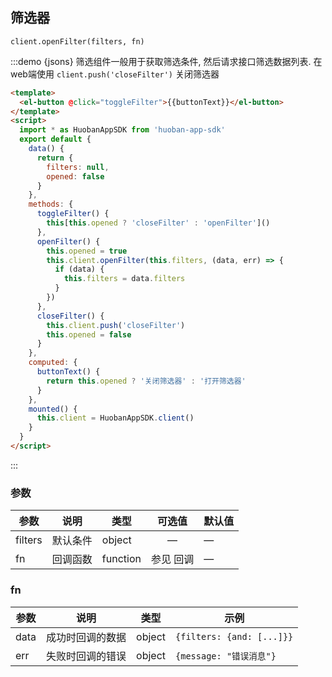 ## 筛选器
`client.openFilter(filters, fn)` [<i class="el-icon-document"></i>](https://github.com/huobanteam/app-sdk-js/blob/master/README_CN.md#clientopenfiltertable-filters-fn "API-openFilter")

:::demo {jsons} 筛选组件一般用于获取筛选条件, 然后请求接口筛选数据列表. 在web端使用 `client.push('closeFilter')` 关闭筛选器
```html
<template>
  <el-button @click="toggleFilter">{{buttonText}}</el-button>
</template>
<script>
  import * as HuobanAppSDK from 'huoban-app-sdk'
  export default {
    data() {
      return {
        filters: null,
        opened: false
      }
    },
    methods: {
      toggleFilter() {
        this[this.opened ? 'closeFilter' : 'openFilter']()
      },
      openFilter() {
        this.opened = true
        this.client.openFilter(this.filters, (data, err) => {
          if (data) {
            this.filters = data.filters
          }
        })
      },
      closeFilter() {
        this.client.push('closeFilter')
        this.opened = false
      }
    },
    computed: {
      buttonText() {
        return this.opened ? '关闭筛选器' : '打开筛选器'
      }
    },
    mounted() {
      this.client = HuobanAppSDK.client()
    }
  }
</script>
```
:::

### 参数
| 参数      | 说明     | 类型      | 可选值       | 默认值   |
|---------- |--------- |---------- |:------------:|-------- |
| filters   | 默认条件 | object    |   —         |    —     |
| fn        | 回调函数 | function  | 参见 <router-link to="/component/define#hui-diao">回调</router-link> |     —    |

### fn
| 参数      | 说明     | 类型      |  示例   |
|---------- |--------- |---------- |-------- |
| data      | 成功时回调的数据     | object   | `{filters: {and: [...]}}` |
| err       | 失败时回调的错误     | object   | `{message: "错误消息"}`   |

<script>
export default {
  props: {
    applicationId: Number,
    envData: Object,
    client: Object
  },
  data() {
    return {
      jsons: {
        command: ''
      },
      filters: null,
      opened: false
    }
  },
  computed: {
    buttonText() {
      return this.opened ? '关闭筛选器' : '打开筛选器'
    }
  },
  methods: {
    toggleFilter() {
      this[this.opened ? 'closeFilter' : 'openFilter']()
    },
    openFilter() {
      this.opened = true
      // this.$set(this.jsons, 'command', `client.openFilter(${JSON.stringify(this.filters, null, 2)}, callback)`)
      this.client.openFilter(this.envData.table, this.filters, (data, err) => {
        if (data) {
          this.filters = data.filters
          this.$set(this.jsons, '获取到的筛选条件 filters', this.filters)
        } else {
          this.filters = err
        }
      })
    },
    closeFilter() {
      // this.$set(this.jsons, 'command', null)
      this.client.push('closeFilter')
      this.opened = false
    }
  },
  beforeDestroy(a, b, c) {
    this.closeFilter()
  }
}
</script>